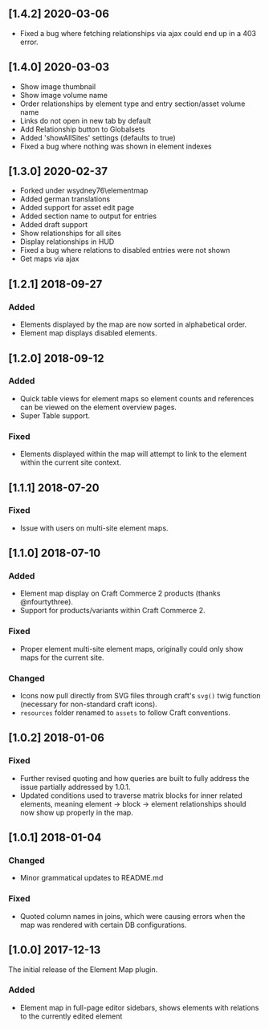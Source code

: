 ## [1.4.2] 2020-03-06

- Fixed a bug where fetching relationships via ajax could end up in a 403 error.

## [1.4.0] 2020-03-03

- Show image thumbnail
- Show image volume name
- Order relationships by element type and entry section/asset volume name
- Links do not open in new tab by default
- Add Relationship button to Globalsets
- Added 'showAllSites' settings (defaults to true)
- Fixed a bug where nothing was shown in element indexes

## [1.3.0] 2020-02-37

- Forked under wsydney76\elementmap
- Added german translations
- Added support for asset edit page
- Added section name to output for entries
- Added draft support
- Show relationships for all sites
- Display relationships in HUD
- Fixed a bug where relations to disabled entries were not shown
- Get maps via ajax

## [1.2.1] 2018-09-27

### Added
- Elements displayed by the map are now sorted in alphabetical order.
- Element map displays disabled elements.

## [1.2.0] 2018-09-12

### Added
- Quick table views for element maps so element counts and references can be viewed on the element overview pages.
- Super Table support.

### Fixed
- Elements displayed within the map will attempt to link to the element within the current site context.

## [1.1.1] 2018-07-20

### Fixed
- Issue with users on multi-site element maps.

## [1.1.0] 2018-07-10

### Added
- Element map display on Craft Commerce 2 products (thanks @nfourtythree).
- Support for products/variants within Craft Commerce 2.

### Fixed
- Proper element multi-site element maps, originally could only show maps for the current site.

### Changed
- Icons now pull directly from SVG files through craft's `svg()` twig function (necessary for non-standard craft icons).
- `resources` folder renamed to `assets` to follow Craft conventions.

## [1.0.2] 2018-01-06

### Fixed
- Further revised quoting and how queries are built to fully address the issue partially addressed by 1.0.1.
- Updated conditions used to traverse matrix blocks for inner related elements, meaning element -> block -> element relationships should now show up properly in the map.

## [1.0.1] 2018-01-04

### Changed
- Minor grammatical updates to README.md

### Fixed
- Quoted column names in joins, which were causing errors when the map was rendered with certain DB configurations.

## [1.0.0] 2017-12-13

The initial release of the Element Map plugin.

### Added
- Element map in full-page editor sidebars, shows elements with relations to the currently edited element
